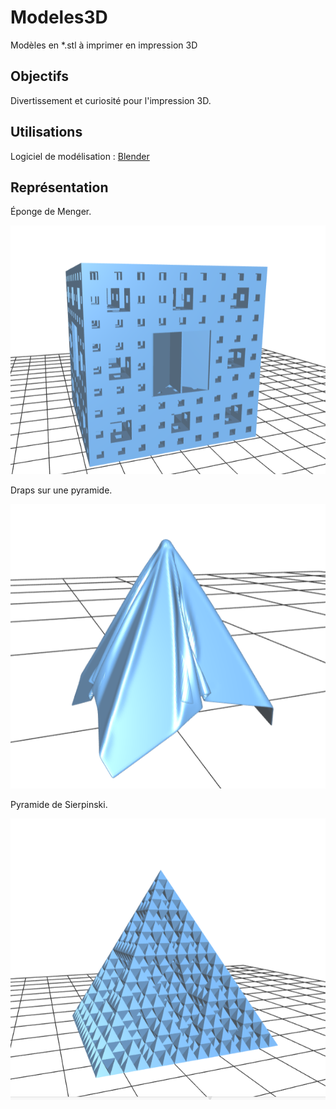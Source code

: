 # Modeles3D
Modèles en *.stl à imprimer en impression 3D

## Objectifs
Divertissement et curiosité pour l'impression 3D.

## Utilisations
Logiciel de modélisation : [Blender](https://www.blender.org)

## Représentation
Éponge de Menger.

![alt text](https://github.com/TritzA/Modeles3D/blob/master/menger.PNG)

Draps sur une pyramide.

![alt text](https://github.com/TritzA/Modeles3D/blob/master/draps.PNG)


Pyramide de Sierpinski.

![alt text](https://github.com/TritzA/Modeles3D/blob/master/sierpinski.PNG)
